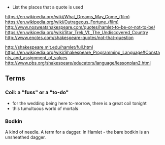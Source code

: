 
<!--
-->

 * List the places that a quote is used

https://en.wikipedia.org/wiki/What_Dreams_May_Come_(film)
https://en.wikipedia.org/wiki/Outrageous_Fortune_(film)
http://www.nosweatshakespeare.com/quotes/hamlet-to-be-or-not-to-be/
https://en.wikipedia.org/wiki/Star_Trek_VI:_The_Undiscovered_Country
http://www.enotes.com/shakespeare-quotes/not-that-question


http://shakespeare.mit.edu/hamlet/full.html
https://en.wikipedia.org/wiki/Shakespeare_Programming_Language#Constants_and_assignment_of_values
http://www.pbs.org/shakespeare/educators/language/lessonplan2.html


Terms
-----

### Coil: a "fuss" or a "to-do"

 * for the wedding being here to-morrow, there is a great coil tonight
 * this tumultuous world of mortals

### Bodkin

A kind of needle.  A term for a dagger.  In Hamlet - the bare bodkin is
an unsheathed dagger.

<!-- vim: set autoindent expandtab sw=4 syntax=markdown: -->
